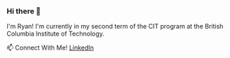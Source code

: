 ### Hi there 👋

I'm Ryan! I'm currently in my second term of the CIT program at the British Columbia Institute of Technology.

📫 Connect With Me! [LinkedIn](https://www.linkedin.com/in/ryan-lee-22540a261/)

<!--
**RyanDanielLee/RyanDanielLee** is a ✨ _special_ ✨ repository because its `README.md` (this file) appears on your GitHub profile.

Here are some ideas to get you started:

- 🔭 I’m currently working on ...
- 🌱 I’m currently learning ...
- 👯 I’m looking to collaborate on ...
- 🤔 I’m looking for help with ...
- 💬 Ask me about ...
- 📫 How to reach me: ...
- 😄 Pronouns: ...
- ⚡ Fun fact: ...
-->
